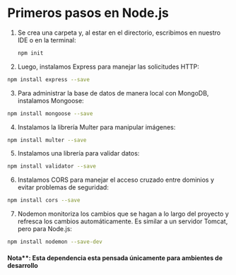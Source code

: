 # Primeros pasos en Node.js

1. Se crea una carpeta y, al estar en el directorio, escribimos en nuestro IDE o en la terminal:
   ```bash
   npm init
   ```

2.	Luego, instalamos Express para manejar las solicitudes HTTP:
   ```bash
   npm install express --save
   ```

3.	Para administrar la base de datos de manera local con MongoDB, instalamos Mongoose:
   ```bash
   npm install mongoose --save
   ```

4.	Instalamos la librería Multer para manipular imágenes:
   ```bash
   npm install multer --save
   ```

5.	Instalamos una librería para validar datos:
   ```bash
   npm install validator --save
   ```

6.	Instalamos CORS para manejar el acceso cruzado entre dominios y evitar problemas de seguridad:
   ```bash
   npm install cors --save
   ```

7.	Nodemon monitoriza los cambios que se hagan a lo largo del proyecto y refresca los cambios automáticamente. Es similar a un servidor Tomcat, pero para Node.js:
   ```bash
   npm install nodemon --save-dev
   ```

#### Nota**: Esta dependencia esta pensada únicamente para ambientes de desarrollo
